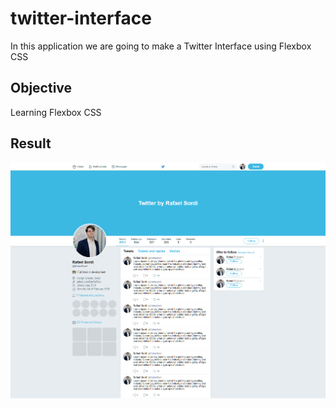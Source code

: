 # twitter-interface
In this application we are going to make a Twitter Interface using Flexbox CSS

## Objective

Learning Flexbox CSS

## Result
![alt text](https://github.com/DerRafDev/twitter-interface/blob/main/twitter-clone.png)